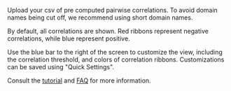 Upload your csv of pre computed pairwise correlations. To avoid domain names being cut off, we recommend using short domain names. 

By default, all correlations are shown. Red ribbons represent negative correlations, while blue represent positive. 

Use the blue bar to the right of the screen to customize the view, including the correlation threshold, and colors of correlation ribbons. Customizations can be saved using "Quick Settings".

Consult the [tutorial](/tutorial) and [FAQ](/faq) for more information.

